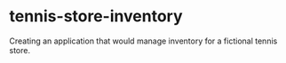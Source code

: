 # tennis-store-inventory
Creating an application that would manage inventory for a fictional tennis store.
